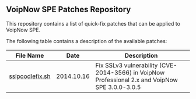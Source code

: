 ## VoipNow SPE Patches Repository

This repository contains a list of quick-fix patches that can be applied to VoipNow SPE. 

The following table contains a description of the available patches:

|File Name|Date|Description|
|---------|----|-----------|
|[sslpoodlefix.sh](sslpoodlefix.sh)|2014.10.16|Fix SSLv3 vulnerability (CVE-2014-3566) in VoipNow Professional 2.x and VoipNow SPE 3.0.0-3.0.5|
